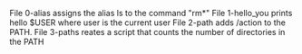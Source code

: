 File 0-alias assigns the alias ls to the command "rm*"
File 1-hello_you prints hello $USER where user is the current user
File 2-path adds /action to the PATH.
File 3-paths reates a script that counts the number of directories in the PATH
